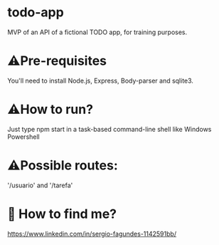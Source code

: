 # todo-app
MVP of an API of a fictional TODO app, for training purposes.

# :warning:Pre-requisites
You'll need to install Node.js, Express, Body-parser and sqlite3.

# :warning:How to run?
Just type npm start in a task-based command-line shell like Windows Powershell

# :warning:Possible routes:
'/usuario' and '/tarefa'

# :raising_hand: How to find me?
https://www.linkedin.com/in/sergio-fagundes-1142591bb/
